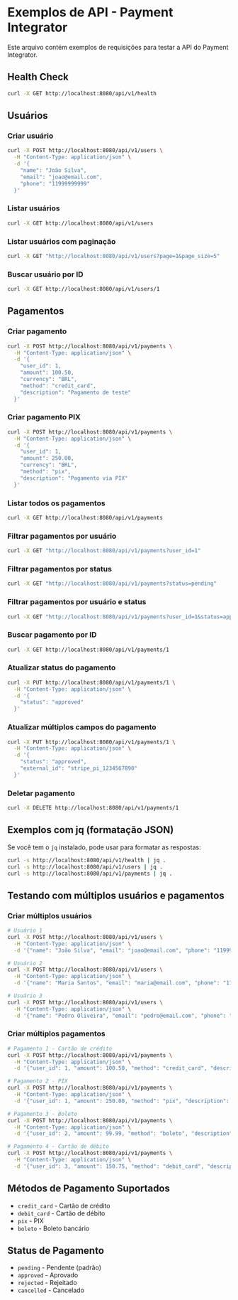# Exemplos de API - Payment Integrator

Este arquivo contém exemplos de requisições para testar a API do Payment Integrator.

## Health Check

```bash
curl -X GET http://localhost:8080/api/v1/health
```

## Usuários

### Criar usuário
```bash
curl -X POST http://localhost:8080/api/v1/users \
  -H "Content-Type: application/json" \
  -d '{
    "name": "João Silva",
    "email": "joao@email.com",
    "phone": "11999999999"
  }'
```

### Listar usuários
```bash
curl -X GET http://localhost:8080/api/v1/users
```

### Listar usuários com paginação
```bash
curl -X GET "http://localhost:8080/api/v1/users?page=1&page_size=5"
```

### Buscar usuário por ID
```bash
curl -X GET http://localhost:8080/api/v1/users/1
```

## Pagamentos

### Criar pagamento
```bash
curl -X POST http://localhost:8080/api/v1/payments \
  -H "Content-Type: application/json" \
  -d '{
    "user_id": 1,
    "amount": 100.50,
    "currency": "BRL",
    "method": "credit_card",
    "description": "Pagamento de teste"
  }'
```

### Criar pagamento PIX
```bash
curl -X POST http://localhost:8080/api/v1/payments \
  -H "Content-Type: application/json" \
  -d '{
    "user_id": 1,
    "amount": 250.00,
    "currency": "BRL",
    "method": "pix",
    "description": "Pagamento via PIX"
  }'
```

### Listar todos os pagamentos
```bash
curl -X GET http://localhost:8080/api/v1/payments
```

### Filtrar pagamentos por usuário
```bash
curl -X GET "http://localhost:8080/api/v1/payments?user_id=1"
```

### Filtrar pagamentos por status
```bash
curl -X GET "http://localhost:8080/api/v1/payments?status=pending"
```

### Filtrar pagamentos por usuário e status
```bash
curl -X GET "http://localhost:8080/api/v1/payments?user_id=1&status=approved"
```

### Buscar pagamento por ID
```bash
curl -X GET http://localhost:8080/api/v1/payments/1
```

### Atualizar status do pagamento
```bash
curl -X PUT http://localhost:8080/api/v1/payments/1 \
  -H "Content-Type: application/json" \
  -d '{
    "status": "approved"
  }'
```

### Atualizar múltiplos campos do pagamento
```bash
curl -X PUT http://localhost:8080/api/v1/payments/1 \
  -H "Content-Type: application/json" \
  -d '{
    "status": "approved",
    "external_id": "stripe_pi_1234567890"
  }'
```

### Deletar pagamento
```bash
curl -X DELETE http://localhost:8080/api/v1/payments/1
```

## Exemplos com jq (formatação JSON)

Se você tem o `jq` instalado, pode usar para formatar as respostas:

```bash
curl -s http://localhost:8080/api/v1/health | jq .
curl -s http://localhost:8080/api/v1/users | jq .
curl -s http://localhost:8080/api/v1/payments | jq .
```

## Testando com múltiplos usuários e pagamentos

### Criar múltiplos usuários
```bash
# Usuário 1
curl -X POST http://localhost:8080/api/v1/users \
  -H "Content-Type: application/json" \
  -d '{"name": "João Silva", "email": "joao@email.com", "phone": "11999999999"}'

# Usuário 2
curl -X POST http://localhost:8080/api/v1/users \
  -H "Content-Type: application/json" \
  -d '{"name": "Maria Santos", "email": "maria@email.com", "phone": "11888888888"}'

# Usuário 3
curl -X POST http://localhost:8080/api/v1/users \
  -H "Content-Type: application/json" \
  -d '{"name": "Pedro Oliveira", "email": "pedro@email.com", "phone": "11777777777"}'
```

### Criar múltiplos pagamentos
```bash
# Pagamento 1 - Cartão de crédito
curl -X POST http://localhost:8080/api/v1/payments \
  -H "Content-Type: application/json" \
  -d '{"user_id": 1, "amount": 100.50, "method": "credit_card", "description": "Compra online"}'

# Pagamento 2 - PIX
curl -X POST http://localhost:8080/api/v1/payments \
  -H "Content-Type: application/json" \
  -d '{"user_id": 1, "amount": 250.00, "method": "pix", "description": "Transferência PIX"}'

# Pagamento 3 - Boleto
curl -X POST http://localhost:8080/api/v1/payments \
  -H "Content-Type: application/json" \
  -d '{"user_id": 2, "amount": 99.99, "method": "boleto", "description": "Pagamento boleto"}'

# Pagamento 4 - Cartão de débito
curl -X POST http://localhost:8080/api/v1/payments \
  -H "Content-Type: application/json" \
  -d '{"user_id": 3, "amount": 150.75, "method": "debit_card", "description": "Compra com débito"}'
```

## Métodos de Pagamento Suportados

- `credit_card` - Cartão de crédito
- `debit_card` - Cartão de débito
- `pix` - PIX
- `boleto` - Boleto bancário

## Status de Pagamento

- `pending` - Pendente (padrão)
- `approved` - Aprovado
- `rejected` - Rejeitado
- `cancelled` - Cancelado

